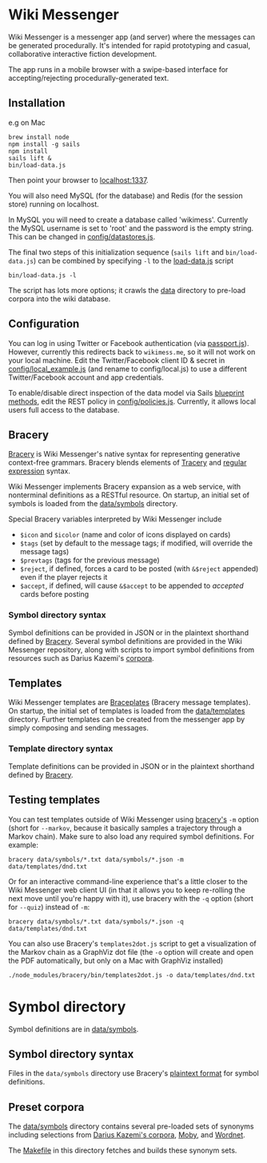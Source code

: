 # Wiki Messenger

Wiki Messenger is a messenger app (and server) where the messages can be generated procedurally.
It's intended for rapid prototyping and casual, collaborative interactive fiction development.

The app runs in a mobile browser with a swipe-based interface for accepting/rejecting procedurally-generated text.

## Installation

e.g on Mac

    brew install node
    npm install -g sails
    npm install
    sails lift &
    bin/load-data.js

Then point your browser to [localhost:1337](http://localhost:1337/).

You will also need MySQL (for the database) and Redis (for the session store) running on localhost.

In MySQL you will need to create a database called 'wikimess'.
Currently the MySQL username is set to 'root' and the password is the empty string.
This can be changed in [config/datastores.js](config/datastores.js).

The final two steps of this initialization sequence (`sails lift` and `bin/load-data.js`) can be combined by specifying `-l` to the [load-data.js](bin/load-data.js) script

    bin/load-data.js -l

The script has lots more options; it crawls the [data](data) directory to pre-load corpora into the wiki database.

## Configuration

You can log in using Twitter or Facebook authentication (via [passport.js](http://passportjs.org/)).
However, currently this redirects back to `wikimess.me`, so it will not work on your local machine.
Edit the Twitter/Facebook client ID & secret in [config/local_example.js](config/local_example.js) (and rename to config/local.js) to use a different Twitter/Facebook account and app credentials.

To enable/disable direct inspection of the data model via Sails [blueprint methods](https://sailsjs.com/documentation/reference/blueprint-api),
edit the REST policy in [config/policies.js](config/policies.js).
Currently, it allows local users full access to the database.

## Bracery

[Bracery](https://github.com/ihh/bracery) is Wiki Messenger's native syntax for representing generative context-free grammars.
Bracery blends elements of [Tracery](http://tracery.io/) and [regular expression](https://en.wikipedia.org/wiki/Regular_expression) syntax.

Wiki Messenger implements Bracery expansion as a web service, with nonterminal definitions as a RESTful resource.
On startup, an initial set of symbols is loaded from the [data/symbols](data/symbols) directory.

Special Bracery variables interpreted by Wiki Messenger include

- `$icon` and `$icolor` (name and color of icons displayed on cards)
- `$tags` (set by default to the message tags; if modified, will override the message tags)
- `$prevtags` (tags for the previous message)
- `$reject`, if defined, forces a card to be posted (with `&$reject` appended) even if the player rejects it
- `$accept`, if defined, will cause `&$accept` to be appended to _accepted_ cards before posting

### Symbol directory syntax

Symbol definitions can be provided in JSON or in the plaintext shorthand defined by [Bracery](https://github.com/ihh/bracery/blob/master/MESSAGES.md).
Several symbol definitions are provided in the Wiki Messenger repository, along with scripts to import symbol definitions from resources
such as Darius Kazemi's [corpora](https://github.com/dariusk/corpora).

## Templates

Wiki Messenger templates are [Braceplates](https://github.com/ihh/bracery/blob/master/MESSAGES.md) (Bracery message templates).
On startup, the initial set of templates is loaded from the [data/templates](data/templates) directory.
Further templates can be created from the messenger app by simply composing and sending messages.

### Template directory syntax

Template definitions can be provided in JSON or in the plaintext shorthand defined by [Bracery](https://github.com/ihh/bracery/blob/master/MESSAGES.md).

## Testing templates

You can test templates outside of Wiki Messenger using [bracery's](https://github.com/ihh/bracery) `-m` option
(short for `--markov`, because it basically samples a trajectory through a Markov chain).
Make sure to also load any required symbol definitions.
For example:

~~~~
bracery data/symbols/*.txt data/symbols/*.json -m data/templates/dnd.txt
~~~~

Or for an interactive command-line experience that's a little closer to the Wiki Messenger web client UI
(in that it allows you to keep re-rolling the next move until you're happy with it),
use bracery with the `-q` option (short for `--quiz`) instead of `-m`:

~~~~
bracery data/symbols/*.txt data/symbols/*.json -q data/templates/dnd.txt
~~~~

You can also use Bracery's `templates2dot.js` script to get a visualization of the Markov chain as a GraphViz dot file
(the `-o` option will create and open the PDF automatically, but only on a Mac with GraphViz installed)

~~~~
./node_modules/bracery/bin/templates2dot.js -o data/templates/dnd.txt
~~~~

# Symbol directory

Symbol definitions are in [data/symbols](data/symbols).

## Symbol directory syntax

Files in the `data/symbols` directory use Bracery's [plaintext format](https://github.com/ihh/bracery/blob/master/MESSAGES.md) for symbol definitions.

## Preset corpora

The [data/symbols](data/symbols) directory contains several pre-loaded sets of synonyms
including selections from [Darius Kazemi's corpora](https://github.com/dariusk/corpora),
[Moby](http://moby-thesaurus.org/), and [Wordnet](https://wordnet.princeton.edu/).

The [Makefile](data/symbols/Makefile) in this directory fetches and builds these synonym sets.

